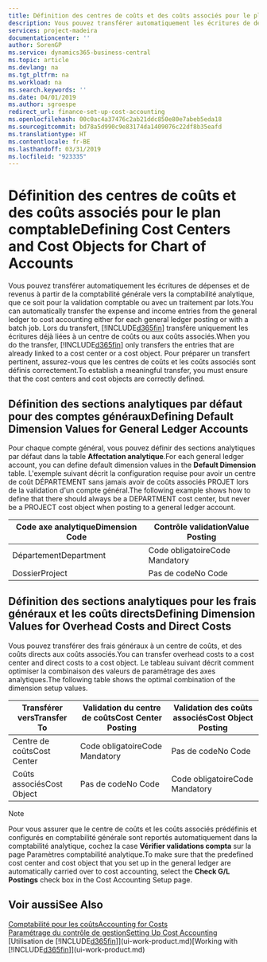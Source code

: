 ```yaml
---
title: Définition des centres de coûts et des coûts associés pour le plan comptable | Microsoft Docs
description: Vous pouvez transférer automatiquement les écritures de dépenses et de revenus à partir de la comptabilité générale vers la comptabilité analytique, que ce soit pour la validation comptable ou avec un traitement par lots. Lors du transfert, le système transfère uniquement les écritures déjà liées à un centre de coûts ou aux coûts associés. Pour préparer un transfert pertinent, assurez-vous que les centres de coûts et les coûts associés sont définis correctement.
services: project-madeira
documentationcenter: ''
author: SorenGP
ms.service: dynamics365-business-central
ms.topic: article
ms.devlang: na
ms.tgt_pltfrm: na
ms.workload: na
ms.search.keywords: ''
ms.date: 04/01/2019
ms.author: sgroespe
redirect_url: finance-set-up-cost-accounting
ms.openlocfilehash: 00c0ac4a37476c2ab21ddc850e80e7abeb5eda18
ms.sourcegitcommit: bd78a5d990c9e83174da1409076c22df8b35eafd
ms.translationtype: HT
ms.contentlocale: fr-BE
ms.lasthandoff: 03/31/2019
ms.locfileid: "923335"
---
```

# <a name="defining-cost-centers-and-cost-objects-for-chart-of-accounts"></a><span data-ttu-id="f2a51-105">Définition des centres de coûts et des coûts associés pour le plan comptable</span><span class="sxs-lookup"><span data-stu-id="f2a51-105">Defining Cost Centers and Cost Objects for Chart of Accounts</span></span>
<span data-ttu-id="f2a51-106">Vous pouvez transférer automatiquement les écritures de dépenses et de revenus à partir de la comptabilité générale vers la comptabilité analytique, que ce soit pour la validation comptable ou avec un traitement par lots.</span><span class="sxs-lookup"><span data-stu-id="f2a51-106">You can automatically transfer the expense and income entries from the general ledger to cost accounting either for each general ledger posting or with a batch job.</span></span> <span data-ttu-id="f2a51-107">Lors du transfert, [!INCLUDE[d365fin](includes/d365fin_md.md)] transfère uniquement les écritures déjà liées à un centre de coûts ou aux coûts associés.</span><span class="sxs-lookup"><span data-stu-id="f2a51-107">When you do the transfer, [!INCLUDE[d365fin](includes/d365fin_md.md)] only transfers the entries that are already linked to a cost center or a cost object.</span></span> <span data-ttu-id="f2a51-108">Pour préparer un transfert pertinent, assurez-vous que les centres de coûts et les coûts associés sont définis correctement.</span><span class="sxs-lookup"><span data-stu-id="f2a51-108">To establish a meaningful transfer, you must ensure that the cost centers and cost objects are correctly defined.</span></span>  

## <a name="defining-default-dimension-values-for-general-ledger-accounts"></a><span data-ttu-id="f2a51-109">Définition des sections analytiques par défaut pour des comptes généraux</span><span class="sxs-lookup"><span data-stu-id="f2a51-109">Defining Default Dimension Values for General Ledger Accounts</span></span>  
<span data-ttu-id="f2a51-110">Pour chaque compte général, vous pouvez définir des sections analytiques par défaut dans la table **Affectation analytique**.</span><span class="sxs-lookup"><span data-stu-id="f2a51-110">For each general ledger account, you can define default dimension values in the **Default Dimension** table.</span></span> <span data-ttu-id="f2a51-111">L'exemple suivant décrit la configuration requise pour avoir un centre de coût DÉPARTEMENT sans jamais avoir de coûts associés PROJET lors de la validation d'un compte général.</span><span class="sxs-lookup"><span data-stu-id="f2a51-111">The following example shows how to define that there should always be a DEPARTMENT cost center, but never be a PROJECT cost object when posting to a general ledger account.</span></span>  

|<span data-ttu-id="f2a51-112">**Code axe analytique**</span><span class="sxs-lookup"><span data-stu-id="f2a51-112">**Dimension Code**</span></span>|<span data-ttu-id="f2a51-113">**Contrôle validation**</span><span class="sxs-lookup"><span data-stu-id="f2a51-113">**Value Posting**</span></span>|  
|------------------------------------------|-----------------------------------------|  
|<span data-ttu-id="f2a51-114">Département</span><span class="sxs-lookup"><span data-stu-id="f2a51-114">Department</span></span>|<span data-ttu-id="f2a51-115">Code obligatoire</span><span class="sxs-lookup"><span data-stu-id="f2a51-115">Code Mandatory</span></span>|  
|<span data-ttu-id="f2a51-116">Dossier</span><span class="sxs-lookup"><span data-stu-id="f2a51-116">Project</span></span>|<span data-ttu-id="f2a51-117">Pas de code</span><span class="sxs-lookup"><span data-stu-id="f2a51-117">No Code</span></span>|  

## <a name="defining-dimension-values-for-overhead-costs-and-direct-costs"></a><span data-ttu-id="f2a51-118">Définition des sections analytiques pour les frais généraux et les coûts directs</span><span class="sxs-lookup"><span data-stu-id="f2a51-118">Defining Dimension Values for Overhead Costs and Direct Costs</span></span>  
 <span data-ttu-id="f2a51-119">Vous pouvez transférer des frais généraux à un centre de coûts, et des coûts directs aux coûts associés.</span><span class="sxs-lookup"><span data-stu-id="f2a51-119">You can transfer overhead costs to a cost center and direct costs to a cost object.</span></span> <span data-ttu-id="f2a51-120">Le tableau suivant décrit comment optimiser la combinaison des valeurs de paramétrage des axes analytiques.</span><span class="sxs-lookup"><span data-stu-id="f2a51-120">The following table shows the optimal combination of the dimension setup values.</span></span>  

|<span data-ttu-id="f2a51-121">Transférer vers</span><span class="sxs-lookup"><span data-stu-id="f2a51-121">Transfer To</span></span>|<span data-ttu-id="f2a51-122">Validation du centre de coûts</span><span class="sxs-lookup"><span data-stu-id="f2a51-122">Cost Center Posting</span></span>|<span data-ttu-id="f2a51-123">Validation des coûts associés</span><span class="sxs-lookup"><span data-stu-id="f2a51-123">Cost Object Posting</span></span>|  
|-----------------|-------------------------|-------------------------|  
|<span data-ttu-id="f2a51-124">Centre de coûts</span><span class="sxs-lookup"><span data-stu-id="f2a51-124">Cost Center</span></span>|<span data-ttu-id="f2a51-125">Code obligatoire</span><span class="sxs-lookup"><span data-stu-id="f2a51-125">Code Mandatory</span></span>|<span data-ttu-id="f2a51-126">Pas de code</span><span class="sxs-lookup"><span data-stu-id="f2a51-126">No Code</span></span>|  
|<span data-ttu-id="f2a51-127">Coûts associés</span><span class="sxs-lookup"><span data-stu-id="f2a51-127">Cost Object</span></span>|<span data-ttu-id="f2a51-128">Pas de code</span><span class="sxs-lookup"><span data-stu-id="f2a51-128">No Code</span></span>|<span data-ttu-id="f2a51-129">Code obligatoire</span><span class="sxs-lookup"><span data-stu-id="f2a51-129">Code Mandatory</span></span>|  

> [!NOTE]  
>  <span data-ttu-id="f2a51-130">Pour vous assurer que le centre de coûts et les coûts associés prédéfinis et configurés en comptabilité générale sont reportés automatiquement dans la comptabilité analytique, cochez la case **Vérifier validations compta** sur la page Paramètres comptabilité analytique.</span><span class="sxs-lookup"><span data-stu-id="f2a51-130">To make sure that the predefined cost center and cost object that you set up in the general ledger are automatically carried over to cost accounting, select the **Check G/L Postings** check box in the Cost Accounting Setup page.</span></span>  

## <a name="see-also"></a><span data-ttu-id="f2a51-131">Voir aussi</span><span class="sxs-lookup"><span data-stu-id="f2a51-131">See Also</span></span>  
[<span data-ttu-id="f2a51-132">Comptabilité pour les coûts</span><span class="sxs-lookup"><span data-stu-id="f2a51-132">Accounting for Costs</span></span>](finance-manage-cost-accounting.md)  
[<span data-ttu-id="f2a51-133">Paramétrage du contrôle de gestion</span><span class="sxs-lookup"><span data-stu-id="f2a51-133">Setting Up Cost Accounting</span></span>](finance-set-up-cost-accounting.md)  
<span data-ttu-id="f2a51-134">[Utilisation de [!INCLUDE[d365fin](includes/d365fin_md.md)]](ui-work-product.md)</span><span class="sxs-lookup"><span data-stu-id="f2a51-134">[Working with [!INCLUDE[d365fin](includes/d365fin_md.md)]](ui-work-product.md)</span></span>
